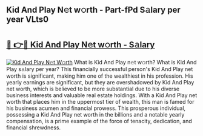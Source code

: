 ## Kid And Play N𝚎t w𝚘rth - Part-fPd S𝚊lary per year VLts0

# <h2><a href="http://gc343ri.nevu.top/?p=Kid+And+Play">🔗 👉🔴 Kid And Play N𝚎t w𝚘rth - S𝚊lary</a></h2>

[![Kid And Play N𝚎t W𝚘rth](https://i.imgur.com/Oavwk0R.jpeg)](http://gc343ri.nevu.top/?p=Kid+And+Play)
What is Kid And Play n𝚎t w𝚘rth? What is Kid And Play s𝚊lary per year?
This financially successful person's Kid And Play net worth is significant, making him one of the wealthiest in his profession. His yearly earnings are significant, but they are overshadowed by Kid And Play net worth, which is believed to be more substantial due to his diverse business interests and valuable real estate holdings. With a Kid And Play net worth that places him in the uppermost tier of wealth, this man is famed for his business acumen and financial prowess. This prosperous individual, possessing a Kid And Play net worth in the billions and a notable yearly compensation, is a prime example of the force of tenacity, dedication, and financial shrewdness.
